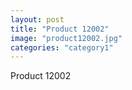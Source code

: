 ```yaml
---
layout: post
title: "Product 12002"
image: "product12002.jpg"
categories: "category1"
---
```

Product 12002
